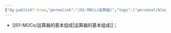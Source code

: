 ```yaml
---
{"dg-publish":true,"permalink":"/01-MOCs/运算器/","tags":["personal/blog","计算机组成原理/概述","hardware"]}
---
```


- [[01-MOCs/运算器的基本组成\|运算器的基本组成]]；